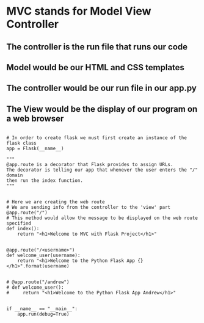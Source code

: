 # MVC stands for Model View Controller

## The controller is the run file that runs our code

## Model would be our HTML and CSS templates
## The controller would be our run file in our app.py
## The View would be the display of our program on a web browser

```from flask import Flask

# In order to create flask we must first create an instance of the flask class
app = Flask(__name__)

"""
@app.route is a decorator that Flask provides to assign URLs.
The decorator is telling our app that whenever the user enters the "/" domain
then run the index function.
"""


# Here we are creating the web route
# We are sending info from the controller to the 'view' part
@app.route("/")
# This method would allow the message to be displayed on the web route specified
def index():
    return "<h1>Welcome to MVC with Flask Project</h1>"


@app.route("/<username>")
def welcome_user(username):
    return "<h1>Welcome to the Python Flask App {} </h1>".format(username)


# @app.route("/andrew")
# def welcome_user():
#     return "<h1>Welcome to the Python Flask App Andrew</h1>"


if __name__ == "__main__":
    app.run(debug=True)
```